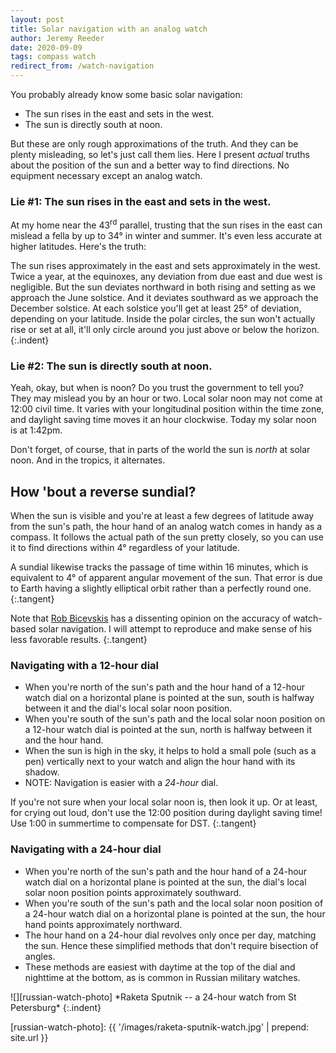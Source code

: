 ```yaml
---
layout: post
title: Solar navigation with an analog watch
author: Jeremy Reeder
date: 2020-09-09
tags: compass watch
redirect_from: /watch-navigation
---
```


You probably already know some basic solar navigation:
- The sun rises in the east and sets in the west.
- The sun is directly south at noon.

But these are only rough approximations of the truth. And they can be plenty
misleading, so let's just call them lies. Here I present _actual_ truths about
the position of the sun and a better way to find directions. No equipment
necessary except an analog watch.

### Lie #1: The sun rises in the east and sets in the west.

At my home near the 43<sup>rd</sup> parallel, trusting that the sun rises in
the east can mislead a fella by up to 34° in winter and summer. It's even less
accurate at higher latitudes. Here's the truth:

The sun rises approximately in the east and sets approximately in the west.
Twice a year, at the equinoxes, any deviation from due east and due west is
negligible.  But the sun deviates northward in both rising and setting as we
approach the June solstice.  And it deviates southward as we approach the
December solstice.  At each solstice you'll get at least 25° of deviation,
depending on your latitude.  Inside the polar circles, the sun won't actually
rise or set at all, it'll only circle around you just above or below the
horizon.
{:.indent}

### Lie #2: The sun is directly south at noon.

Yeah, okay, but when is noon? Do you trust the government to tell you? They may
mislead you by an hour or two. Local solar noon may not come at 12:00 civil
time. It varies with your longitudinal position within the time zone, and
daylight saving time moves it an hour clockwise. Today my solar noon is at
1:42pm.

Don't forget, of course, that in parts of the world the sun is _north_ at solar
noon. And in the tropics, it alternates.

## How 'bout a reverse sundial?

When the sun is visible and you're at least a few degrees of latitude away from
the sun's path, the hour hand of an analog watch comes in handy as a compass.
It follows the actual path of the sun pretty closely, so you can use it to find
directions within 4° regardless of your latitude.

A sundial likewise tracks the passage of time within 16 minutes, which is
equivalent to 4° of apparent angular movement of the sun. That error is due to
Earth having a slightly elliptical orbit rather than a perfectly round one.
{:.tangent}

Note that [Rob Bicevskis][bicevskis-dissent] has a dissenting opinion on the
accuracy of watch-based solar navigation. I will attempt to reproduce and make
sense of his less favorable results.
{:.tangent}

### Navigating with a 12-hour dial
- When you're north of the sun's path and the hour hand of a 12-hour watch dial on a horizontal plane is pointed at the sun, south is halfway between it and the dial's local solar noon position.
- When you're south of the sun's path and the local solar noon position on a 12-hour watch dial is pointed at the sun, north is halfway between it and the hour hand.
- When the sun is high in the sky, it helps to hold a small pole (such as a pen) vertically next to your watch and align the hour hand with its shadow.
- NOTE: Navigation is easier with a _24-hour_ dial.

If you're not sure when your local solar noon is, then look it up. Or at least, for crying out loud, don't use the 12:00 position during daylight saving time! Use 1:00 in summertime to compensate for DST.
{:.tangent}

### Navigating with a 24-hour dial
- When you're north of the sun's path and the hour hand of a 24-hour watch dial on a horizontal plane is pointed at the sun, the dial's local solar noon position points approximately southward.
- When you're south of the sun's path and the local solar noon position of a 24-hour watch dial on a horizontal plane is pointed at the sun, the hour hand points approximately northward.
- The hour hand on a 24-hour dial revolves only once per day, matching the sun. Hence these simplified methods that don't require bisection of angles.
- These methods are easiest with daytime at the top of the dial and nighttime at the bottom, as is common in Russian military watches.

<div class="gallery" markdown="1">
![][russian-watch-photo]
*Raketa Sputnik -- a 24-hour watch from St Petersburg*
{:.indent}
</div>


[russian-watch-photo]: {{ '/images/raketa-sputnik-watch.jpg' | prepend: site.url }}

[bicevskis-dissent]: http://www.wildwoodsurvival.com/survival/navigation/rbsolarnav/index.html
